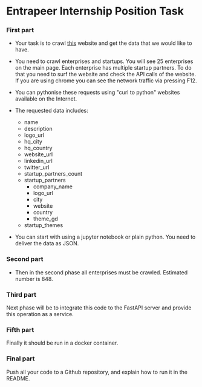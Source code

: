 # Entrapeer Internship Position Task

### First part
* Your task is to crawl [this](https://ranking.glassdollar.com/) website and get the data that we would like to have.
* You need to crawl enterprises and startups. You will see 25 enterprises on the main page. Each enterprise has multiple startup partners. 
To do that you need to surf the website and check the API calls of the website. If you are using chrome you can see the network traffic via pressing F12.
* You can pythonise these requests using "curl to python" websites available on the Internet.
* The requested data includes:
  * name
  * description
  * logo_url
  * hq_city
  * hq_country
  * website_url
  * linkedin_url
  * twitter_url
  * startup_partners_count
  * startup_partners
      * company_name
      * logo_url
      * city
      * website
      * country
      * theme_gd
  * startup_themes

* You can start with using a jupyter notebook or plain python. You need to deliver the data as JSON.

### Second part
* Then in the second phase all enterprises must be crawled. Estimated number is 848.

### Third part
Next phase will be to integrate this code to the FastAPI server and provide this operation as a service. 

### Fifth part
Finally it should be run in a docker container.

### Final part
Push all your code to a Github repository, and explain how to run it in the README.
